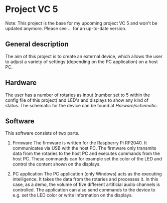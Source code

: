 # Project VC 5

Note: This project is the base for my upcoming project VC 5 and won't be updated anymore. Please see ... for an up-to-date version.


## General description
The aim of this project is to create an external device, which allows the user to adjust a variety of settings (depending on the PC application) on a host PC. 

## Hardware
The user has a number of rotaries as input (number set to 5 within the config file of this project) and LED's and displays to show any kind of status.
The schematic for the device can be found at _Harware/schematic_.

## Software
This software consists of two parts.

1. Firmware
The firmware is written for the Raspberry Pi RP2040. It communicates via USB with the host PC. The firmware only transmits data from the rotaries to the host PC and executes commands from the host PC. These commands can for example set the color of the LED and control the content shown on the displays.


2. PC application
The PC application (only Windows) acts as the executing intelligence. It takes the data from the rotaries and processes it. In this case, as a demo, the volume of five different artificial audio channels is controlled. The application can also send commands to the device to e.g. set the LED color or write information on the displays.
